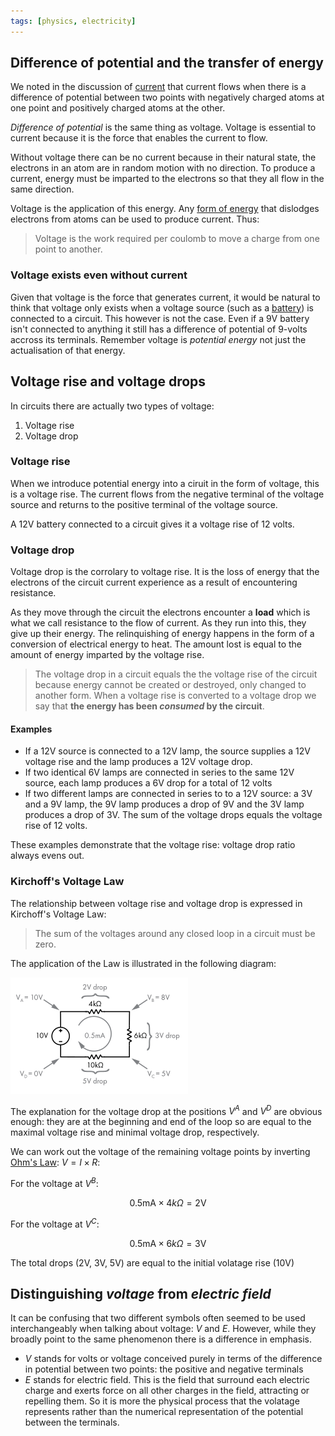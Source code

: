 ```yaml
---
tags: [physics, electricity]
---
```


## Difference of potential and the transfer of energy

We noted in the discussion of
[current](Current.md) that current
flows when there is a difference of potential between two points with negatively
charged atoms at one point and positively charged atoms at the other.

_Difference of potential_ is the same thing as voltage. Voltage is essential to
current because it is the force that enables the current to flow.

Without voltage there can be no current because in their natural state, the
electrons in an atom are in random motion with no direction. To produce a
current, energy must be imparted to the electrons so that they all flow in the
same direction.

Voltage is the application of this energy. Any
[form of energy](Voltage_sources.md)
that dislodges electrons from atoms can be used to produce current. Thus:

> Voltage is the work required per coulomb to move a charge from one point to
> another.

### Voltage exists even without current

Given that voltage is the force that generates current, it would be natural to
think that voltage only exists when a voltage source (such as a
[battery](Cells_and_batteries.md))
is connected to a circuit. This however is not the case. Even if a 9V battery
isn't connected to anything it still has a difference of potential of 9-volts
accross its terminals. Remember voltage is _potential energy_ not just the
actualisation of that energy.

## Voltage rise and voltage drops

In circuits there are actually two types of voltage:

1. Voltage rise
2. Voltage drop

### Voltage rise

When we introduce potential energy into a ciruit in the form of voltage, this is
a voltage rise. The current flows from the negative terminal of the voltage
source and returns to the positive terminal of the voltage source.

A 12V battery connected to a circuit gives it a voltage rise of 12 volts.

### Voltage drop

Voltage drop is the corrolary to voltage rise. It is the loss of energy that the
electrons of the circuit current experience as a result of encountering
resistance.

As they move through the circuit the electrons encounter a **load** which is
what we call resistance to the flow of current. As they run into this, they give
up their energy. The relinquishing of energy happens in the form of a conversion
of electrical energy to heat. The amount lost is equal to the amount of energy
imparted by the voltage rise.

> The voltage drop in a circuit equals the the voltage rise of the circuit
> because energy cannot be created or destroyed, only changed to another form.
> When a voltage rise is converted to a voltage drop we say that **the energy
> has been _consumed_ by the circuit**.

#### Examples

- If a 12V source is connected to a 12V lamp, the source supplies a 12V voltage
  rise and the lamp produces a 12V voltage drop.
- If two identical 6V lamps are connected in series to the same 12V source, each
  lamp produces a 6V drop for a total of 12 volts
- If two different lamps are connected in series to to a 12V source: a 3V and a
  9V lamp, the 9V lamp produces a drop of 9V and the 3V lamp produces a drop of
  3V. The sum of the voltage drops equals the voltage rise of 12 volts.

These examples demonstrate that the voltage rise: voltage drop ratio always
evens out.

### Kirchoff's Voltage Law

The relationship between voltage rise and voltage drop is expressed in
Kirchoff's Voltage Law:

> The sum of the voltages around any closed loop in a circuit must be zero.

The application of the Law is illustrated in the following diagram:

![](/img/voltage-drop.png)

The explanation for the voltage drop at the positions $V^{A}$ and $V^{D}$ are
obvious enough: they are at the beginning and end of the loop so are equal to
the maximal voltage rise and minimal voltage drop, respectively.

We can work out the voltage of the remaining voltage points by inverting
[Ohm's Law](Ohms_Law.md):
$V = I \times R$:

For the voltage at $V^{B}$:

$$
  0.5\textsf{mA} \times \textsf{4}k\Omega = 2 \textsf{V}
$$

For the voltage at $V^{C}$:

$$
  0.5\textsf{mA} \times \textsf{6}k\Omega = 3 \textsf{V}
$$

The total drops (2V, 3V, 5V) are equal to the initial volatage rise (10V)

## Distinguishing _voltage_ from _electric field_

It can be confusing that two different symbols often seemed to be used
interchangeably when talking about voltage: $V$ and $E$. However, while they
broadly point to the same phenomenon there is a difference in emphasis.

- $V$ stands for volts or voltage conceived purely in terms of the difference in
  potential between two points: the positive and negative terminals
- $E$ stands for electric field. This is the field that surround each electric
  charge and exerts force on all other charges in the field, attracting or
  repelling them. So it is more the physical process that the volatage
  represents rather than the numerical representation of the potential between
  the terminals.
